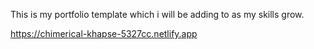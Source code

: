 This is my portfolio template which i will be adding to as my skills grow.

https://chimerical-khapse-5327cc.netlify.app

